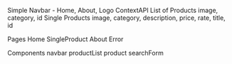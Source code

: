 Simple Navbar - Home, About, Logo
ContextAPI
List of Products
    image, category, id
Single Products
    image, category, description, price, rate, title, id

Pages
    Home
    SingleProduct
    About
    Error

Components
    navbar
    productList
    product
    searchForm